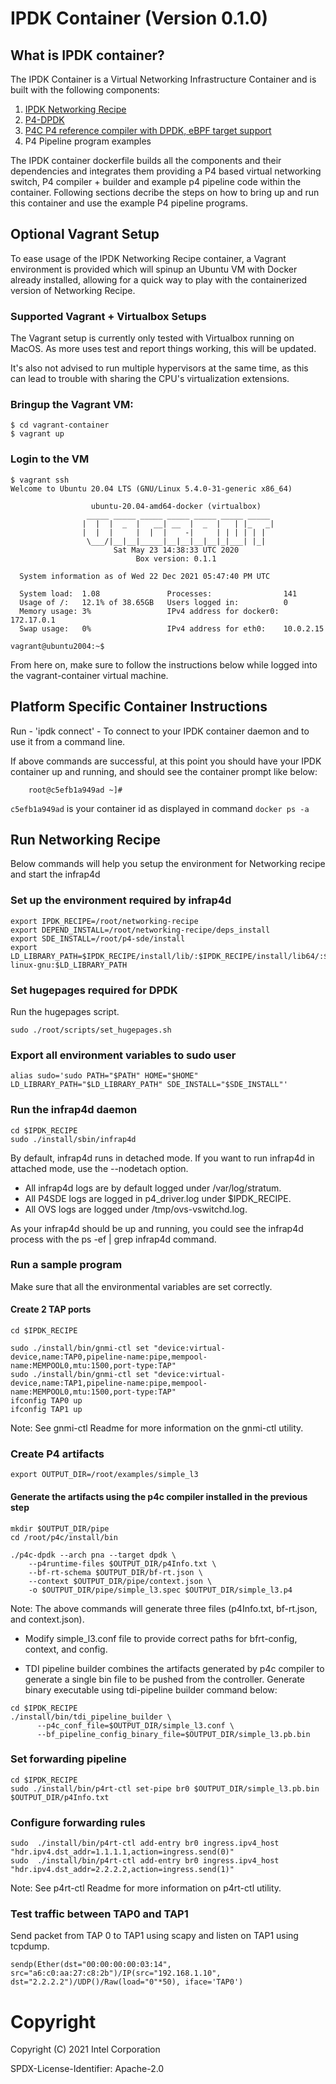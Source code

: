 # IPDK Container (Version 0.1.0)

## What is IPDK container?
The IPDK Container is a Virtual Networking Infrastructure Container and is
built with the following components:

1. [IPDK Networking Recipe](https://github.com/ipdk-io/networking-recipe)
2. [P4-DPDK](https://github.com/DPDK/dpdk)
3. [P4C P4 reference compiler with DPDK, eBPF target support](https://github.com/p4lang/p4c)
4. P4 Pipeline program examples

The IPDK container dockerfile builds all the components and their dependencies
and integrates them providing a P4 based virtual networking switch, P4
compiler + builder and example p4 pipeline code within the container. Following
sections decribe the steps on how to bring up and run this container and use
the example P4 pipeline programs.

## Optional Vagrant Setup

To ease usage of the IPDK Networking Recipe container, a Vagrant environment is provided
which will spinup an Ubuntu VM with Docker already installed, allowing for a
quick way to play with the containerized version of Networking Recipe.

### Supported Vagrant + Virtualbox Setups

The Vagrant setup is currently only tested with Virtualbox running on MacOS. As
more uses test and report things working, this will be updated.

It's also not advised to run multiple hypervisors at the same time, as this can lead
to trouble with sharing the CPU's virtualization extensions.

### Bringup the Vagrant VM:
```
$ cd vagrant-container
$ vagrant up
```

### Login to the VM
```
$ vagrant ssh
Welcome to Ubuntu 20.04 LTS (GNU/Linux 5.4.0-31-generic x86_64)

                  ubuntu-20.04-amd64-docker (virtualbox)
                 _____ _____ _____ _____ _____ _____ _____
                |  |  |  _  |   __| __  |  _  |   | |_   _|
                |  |  |     |  |  |    -|     | | | | | |
                 \___/|__|__|_____|__|__|__|__|_|___| |_|
                       Sat May 23 14:38:33 UTC 2020
                            Box version: 0.1.1

  System information as of Wed 22 Dec 2021 05:47:40 PM UTC

  System load:  1.08               Processes:                141
  Usage of /:   12.1% of 38.65GB   Users logged in:          0
  Memory usage: 3%                 IPv4 address for docker0: 172.17.0.1
  Swap usage:   0%                 IPv4 address for eth0:    10.0.2.15

vagrant@ubuntu2004:~$
```

From here on, make sure to follow the instructions below while logged into
the vagrant-container virtual machine.

## Platform Specific Container Instructions

Run - 'ipdk connect' - To connect to your IPDK container daemon and to use
it from a command line.

If above commands are successful, at this point you should have your IPDK
container up and running, and should see the container prompt like below:

```
    root@c5efb1a949ad ~]#
```

`c5efb1a949ad` is your container id as displayed in command `docker ps -a`

## Run Networking Recipe
Below commands will help you setup the environment for Networking recipe and
start the infrap4d

### Set up the environment required by infrap4d

```
export IPDK_RECIPE=/root/networking-recipe
export DEPEND_INSTALL=/root/networking-recipe/deps_install
export SDE_INSTALL=/root/p4-sde/install
export LD_LIBRARY_PATH=$IPDK_RECIPE/install/lib/:$IPDK_RECIPE/install/lib64/:$SDE_INSTALL/lib:$SDE_INSTALL/lib64:$DEPEND_INSTALL/lib:$DEPEND_INSTALL/lib64:$SDE_INSTALL/lib/x86_64-linux-gnu:$LD_LIBRARY_PATH
```

### Set hugepages required for DPDK

Run the hugepages script.

```
sudo ./root/scripts/set_hugepages.sh
```

### Export all environment variables to sudo user

```
alias sudo='sudo PATH="$PATH" HOME="$HOME" LD_LIBRARY_PATH="$LD_LIBRARY_PATH" SDE_INSTALL="$SDE_INSTALL"'
```

### Run the infrap4d daemon

```
cd $IPDK_RECIPE
sudo ./install/sbin/infrap4d
```

By default, infrap4d runs in detached mode. If you want to run infrap4d in attached mode, use the --nodetach option.

  - All infrap4d logs are by default logged under /var/log/stratum.
  - All P4SDE logs are logged in p4_driver.log under $IPDK_RECIPE.
  - All OVS logs are logged under /tmp/ovs-vswitchd.log.

As your infrap4d should be up and running, you could see the infrap4d  process with the ps -ef | grep infrap4d command.

### Run a sample program

Make sure that all the environmental variables are set correctly.

#### Create 2 TAP ports

```
cd $IPDK_RECIPE

sudo ./install/bin/gnmi-ctl set "device:virtual-device,name:TAP0,pipeline-name:pipe,mempool-name:MEMPOOL0,mtu:1500,port-type:TAP"
sudo ./install/bin/gnmi-ctl set "device:virtual-device,name:TAP1,pipeline-name:pipe,mempool-name:MEMPOOL0,mtu:1500,port-type:TAP"
ifconfig TAP0 up
ifconfig TAP1 up
```

Note: See gnmi-ctl Readme for more information on the gnmi-ctl utility.

### Create P4 artifacts

```
export OUTPUT_DIR=/root/examples/simple_l3
```

#### Generate the artifacts using the p4c compiler installed in the previous step

```
mkdir $OUTPUT_DIR/pipe
cd /root/p4c/install/bin

./p4c-dpdk --arch pna --target dpdk \
    --p4runtime-files $OUTPUT_DIR/p4Info.txt \
    --bf-rt-schema $OUTPUT_DIR/bf-rt.json \
    --context $OUTPUT_DIR/pipe/context.json \
    -o $OUTPUT_DIR/pipe/simple_l3.spec $OUTPUT_DIR/simple_l3.p4
```

Note: The above commands will generate three files (p4Info.txt, bf-rt.json, and context.json).

  - Modify simple_l3.conf file to provide correct paths for bfrt-config, context, and config.

  - TDI pipeline builder combines the artifacts generated by p4c compiler to generate a single bin file to be pushed from the controller. Generate binary executable using tdi-pipeline builder command below:

```
cd $IPDK_RECIPE
./install/bin/tdi_pipeline_builder \
      --p4c_conf_file=$OUTPUT_DIR/simple_l3.conf \
      --bf_pipeline_config_binary_file=$OUTPUT_DIR/simple_l3.pb.bin
```

### Set forwarding pipeline

```
cd $IPDK_RECIPE
sudo ./install/bin/p4rt-ctl set-pipe br0 $OUTPUT_DIR/simple_l3.pb.bin $OUTPUT_DIR/p4Info.txt
```

### Configure forwarding rules

```
sudo  ./install/bin/p4rt-ctl add-entry br0 ingress.ipv4_host "hdr.ipv4.dst_addr=1.1.1.1,action=ingress.send(0)"
sudo  ./install/bin/p4rt-ctl add-entry br0 ingress.ipv4_host "hdr.ipv4.dst_addr=2.2.2.2,action=ingress.send(1)"
```

Note: See p4rt-ctl Readme for more information on p4rt-ctl utility.

### Test traffic between TAP0 and TAP1

Send packet from TAP 0 to TAP1 using scapy and listen on TAP1 using tcpdump.

```
sendp(Ether(dst="00:00:00:00:03:14", src="a6:c0:aa:27:c8:2b")/IP(src="192.168.1.10", dst="2.2.2.2")/UDP()/Raw(load="0"*50), iface='TAP0')
```

# Copyright

Copyright (C) 2021 Intel Corporation

SPDX-License-Identifier: Apache-2.0
